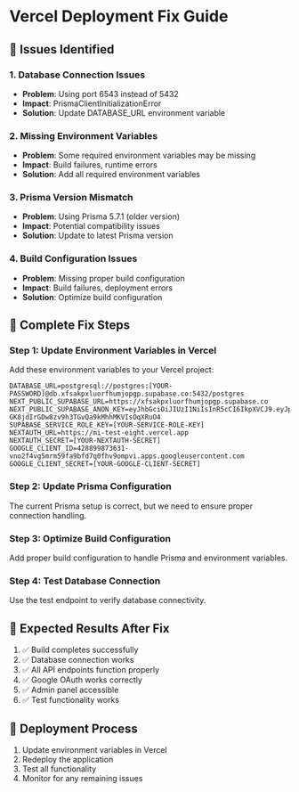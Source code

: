 # Vercel Deployment Fix Guide

## 🚨 Issues Identified

### 1. Database Connection Issues
- **Problem**: Using port 6543 instead of 5432
- **Impact**: PrismaClientInitializationError
- **Solution**: Update DATABASE_URL environment variable

### 2. Missing Environment Variables
- **Problem**: Some required environment variables may be missing
- **Impact**: Build failures, runtime errors
- **Solution**: Add all required environment variables

### 3. Prisma Version Mismatch
- **Problem**: Using Prisma 5.7.1 (older version)
- **Impact**: Potential compatibility issues
- **Solution**: Update to latest Prisma version

### 4. Build Configuration Issues
- **Problem**: Missing proper build configuration
- **Impact**: Build failures, deployment errors
- **Solution**: Optimize build configuration

## 🔧 Complete Fix Steps

### Step 1: Update Environment Variables in Vercel

Add these environment variables to your Vercel project:

```
DATABASE_URL=postgresql://postgres:[YOUR-PASSWORD]@db.xfsakpxluorfhumjopgp.supabase.co:5432/postgres
NEXT_PUBLIC_SUPABASE_URL=https://xfsakpxluorfhumjopgp.supabase.co
NEXT_PUBLIC_SUPABASE_ANON_KEY=eyJhbGciOiJIUzI1NiIsInR5cCI6IkpXVCJ9.eyJpc3MiOiJzdXBhYmFzZSIsInJlZiI6Inhmc2FrcHhsdW9yZmh1bWpvcGdwIiwicm9sZSI6ImFub24iLCJpYXQiOjE3NTgwMTAyMjQsImV4cCI6MjA3MzU4NjIyNH0.0US4-GK8jdIrGDw8zv9h3TGvQa9kMhhMKVIsOqXRuO4
SUPABASE_SERVICE_ROLE_KEY=[YOUR-SERVICE-ROLE-KEY]
NEXTAUTH_URL=https://mi-test-eight.vercel.app
NEXTAUTH_SECRET=[YOUR-NEXTAUTH-SECRET]
GOOGLE_CLIENT_ID=428899873631-vno2f4vg5mrm59fa9bfd7q0fhv9ompvi.apps.googleusercontent.com
GOOGLE_CLIENT_SECRET=[YOUR-GOOGLE-CLIENT-SECRET]
```

### Step 2: Update Prisma Configuration

The current Prisma setup is correct, but we need to ensure proper connection handling.

### Step 3: Optimize Build Configuration

Add proper build configuration to handle Prisma and environment variables.

### Step 4: Test Database Connection

Use the test endpoint to verify database connectivity.

## 🎯 Expected Results After Fix

1. ✅ Build completes successfully
2. ✅ Database connection works
3. ✅ All API endpoints function properly
4. ✅ Google OAuth works correctly
5. ✅ Admin panel accessible
6. ✅ Test functionality works

## 🚀 Deployment Process

1. Update environment variables in Vercel
2. Redeploy the application
3. Test all functionality
4. Monitor for any remaining issues
